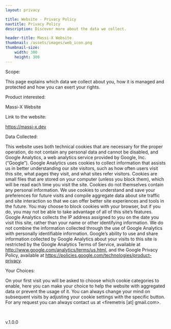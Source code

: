 ```yaml
---
layout: privacy

title: Website - Privacy Policy
navtitle: Privacy Policy
description: Discover more about the data we collect.

header-title: Massi-X Website
thumbnail: /assets/images/web_icon.png
thumbnail-size: 
    width: 300
    height: 300
---
```


<!-- Do not change this page URL, is tied to cookieconsent -->
<p class="title">Scope:</p>
<p class="text">This page explains which data we collect about you, how it is managed and protected and how
	you can exert your rights.</p>
<p class="title">Product interested:</p>
<p class="text">Massi-X Website</p>
<p class="title">Link to the website:</p>
<p class="text"><a href="https://massi-x.dev">https://massi-x.dev</a>
</p>
<p class="title">Data Collected:</p>
<div class="text">
	This website uses both technical cookies that are necessary for the proper operation, do not contain any personal data and cannot be disabled, and Google Analytics, a web analytics service provided by Google, Inc. (“Google”). Google Analytics uses cookies to collect information that assists us in better understanding our site visitors, such as how often users visit this site, what pages they visit, and what sites refer visitors. Cookies are small files that are stored on your computer (unless you block them), which will be read each time you visit the site. Cookies do not themselves contain any personal information. We use cookies to understand and save your preferences for future visits and compile aggregate data about site traffic and site interaction so that we can offer better site experiences and tools in the future. You may choose to block cookies with your browser, but if you do, you may not be able to take advantage of all of this site’s features. Google Analytics collects the IP address assigned to you on the date you visit this site, rather than your name or other identifying information. We do not combine the information collected through the use of Google Analytics with personally identifiable information. Google’s ability to use and share information collected by Google Analytics about your visits to this site is restricted by the Google Analytics Terms of Service, available at <a target="_blank" href="http://www.google.com/analytics/terms/us.html">http://www.google.com/analytics/terms/us.html</a>, and the Google Privacy Policy, available at <a target="_blank" href="https://policies.google.com/technologies/product-privacy">https://policies.google.com/technologies/product-privacy</a>.
</div>
<p class="title">Your Choices:</p>
<p class="text">On your first visit you will be asked to choose which cookie categories to enable, here you can make your choice to help the website with aggregated data or prevent the usage of it. You can always change your mind on subsequent visits by adjusting your cookie settings with the specific button. For any request you can always contact us at &#60;firemetris [at] gmail.com&#62;.</p>
<br>
<p class="text align-right">v.1.0.0</p>